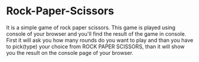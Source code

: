 # Rock-Paper-Scissors
It is a simple game of rock paper scissors.
This game is played using console of your browser and you'll find the result of the game in console.
First it will ask you how many rounds do you want to play
and than you have to pick(type) your choice from ROCK PAPER SCISSORS, 
than it will show you the result on the console page of your browser.